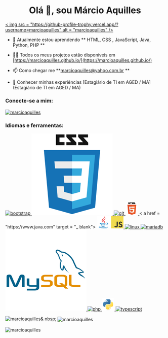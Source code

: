 <h1 align = "center"> Olá 👋, sou Márcio Aquilles </h1>

<p align =" left "> <a href="https://github.com/ryo-ma/github-profile-trophy"> < img src = "https://github-profile-trophy.vercel.app/?username=marcioaquilles" alt = "marcioaquilles" /> </a> </p>

- 🌱 Atualmente estou aprendendo ** HTML, CSS , JavaScript, Java, Python, PHP **

- 👨‍💻 Todos os meus projetos estão disponíveis em [https://marcioaquilles.github.io/](https://marcioaquilles.github.io/)

- 📫 Como chegar me **marcioaquilles@yahoo.com.br **

- 📄 Conhecer minhas experiências [Estagiário de TI em AGED / MA] (Estagiário de TI em AGED / MA)

<h3 align = "left"> Conecte-se a mim: </h3>
<p align = "left">
<a href="https://linkedin.com/in/marcioaquilles" target="blank"> <img align = "center" src = "https://raw.githubusercontent.com /rahuldkjain/github-profile-readme-generator/master/src/images/icons/Social/linked-in-alt.svg "alt =" marcioaquilles "altura =" 30 "largura =" 40 "/> </a>
</p>

<h3 align = "left"> Idiomas e ferramentas: </h3>
<p align = "left"> <a href="https://getbootstrap.com" target="_blank"> <img src = "https://raw.githubusercontent.com/devicons/devicon/master/icons/ bootstrap / bootstrap-plain-wordmark.svg "alt =" bootstrap "width =" 20 "height =" 20 "/> </a> <a href =" https://www.w3schools.com/css/ "target = "_ blank"> <img src = "https://raw.githubusercontent.com/devicons/devicon/master/icons/css3/css3-original-wordmark.svg" alt = "css3" largura = "40" altura = "40" /> </a> <a href="https://git-scm.com/" target="_blank"> <img src = "https://www.vectorlogo.zone/logos/git- scm / git-scm-icon.svg "alt = "git" width = "40" height = "40" /> </a> <a href="https://www.w3.org/html/" target="_blank"> <img src = " https://raw.githubusercontent.com/devicons/devicon/master/icons/html5/html5-original-wordmark.svg "alt =" html5 "width =" 40 "height =" 40 "/> </a> < a href = "https://www.java.com" target = "_ blank"> <img src = "https://raw.githubusercontent.com/devicons/devicon/master/icons/java/java-original.svg "alt =" java "width =" 40 "height =" 40 "/> </a> <a href =" https://developer.mozilla.org/en-US/docs/Web/JavaScript "target =" _blank "> <img src = "https://raw.githubusercontent.com/devicons/devicon/master/icons/javascript/javascript-original.svg" alt = "javascript" width = "40" height = "40" /> </ a > <a href="https://www.linux.org/" target="_blank"> <img src = "https://raw.githubusercontent.com/devicons/devicon/master/icons/linux/linux- original.svg "alt =" linux "width =" 40 "height =" 40 "/> </a> <a href="https://mariadb.org/" target="_blank"> <img src =" https://www.vectorlogo.zone/logos/mariadb/mariadb-icon.svg "alt =" mariadb "width =" 40 "height =" 40 "/> </a> <a href =" https: // www.mysql.com/ "target = "_ blank"> <img src = "https://raw.githubusercontent.com/devicons/devicon/master/icons/mysql/mysql-original-wordmark.svg" alt = "mysql" largura = "40" altura = "40" /> </a> <a href="https://www.php.net" target="_blank"> <img src = "https://raw.githubusercontent.com/devicons/devicon/ master / icons / php / php-original.svg "alt =" php "width =" 40 "height =" 40 "/> </a> <a href =" https://www.python.org "target = "_blank"> <img src = "https://raw.githubusercontent.com/devicons/devicon/master/icons/python/python-original.svg" alt = "python" width = "40" height = "40" /> </a><a href="https://www.typescriptlang.org/" target="_blank"> <img src = "https://raw.githubusercontent.com/devicons/devicon/master/icons/typescript/typescript-original .svg "alt =" typescript "largura =" 40 "height =" 40 "/> </a> </p>

<p> <img align = "left" src = "https://github-readme-stats.vercel.app/api/top-langs?username=marcioaquilles&show_icons=true&locale=en&layout=compact" alt = "marcioaquilles" /> </p>

<p> & nbsp; <img align = "center" src = "https://github-readme-stats.vercel.app/api?username=marcioaquilles&show_icons=true&locale=en" alt = "marcioaquilles" /> </p>

<p> <img align = "center" src = "https://github-readme-streak-stats.herokuapp.com/?user=marcioaquilles&" alt = "marcioaquilles" /> </p>
